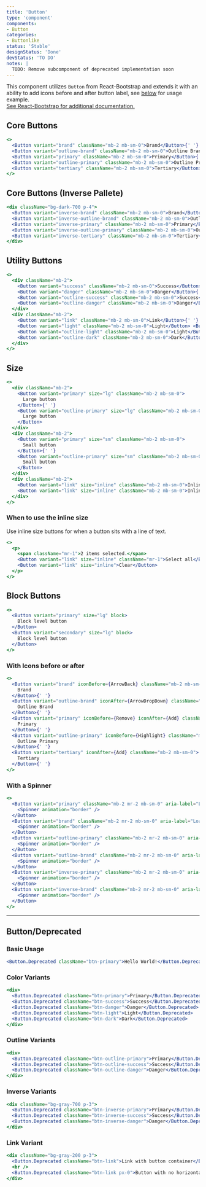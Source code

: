 ```yaml
---
title: 'Button'
type: 'component'
components:
- Button
categories:
- Buttonlike
status: 'Stable'
designStatus: 'Done'
devStatus: 'TO DO'
notes: |
  TODO: Remove subcomponent of deprecated implementation soon
---
```


This component utilizes `Button` from React-Bootstrap and extends it with an ability to add icons before and after button label, see [below](#with-icons-before-or-after) for usage example.<br/> <a href="https://react-bootstrap.github.io/components/buttons/" target="_blank" rel="noopener noreferrer"> See React-Bootstrap for additional documentation. </a>

## Core Buttons
```jsx live
<>
  <Button variant="brand" className="mb-2 mb-sm-0">Brand</Button>{' '}
  <Button variant="outline-brand" className="mb-2 mb-sm-0">Outline Brand</Button>{' '}
  <Button variant="primary" className="mb-2 mb-sm-0">Primary</Button>{' '}
  <Button variant="outline-primary" className="mb-2 mb-sm-0">Outline Primary</Button>{' '}
  <Button variant="tertiary" className="mb-2 mb-sm-0">Tertiary</Button>{' '}
</>
```
## Core Buttons (Inverse Pallete)
```jsx live
<div className="bg-dark-700 p-4">
  <Button variant="inverse-brand" className="mb-2 mb-sm-0">Brand</Button>{' '}
  <Button variant="inverse-outline-brand" className="mb-2 mb-sm-0">Outline Brand</Button>{' '}
  <Button variant="inverse-primary" className="mb-2 mb-sm-0">Primary</Button>{' '}
  <Button variant="inverse-outline-primary" className="mb-2 mb-sm-0">Outline Primary</Button>{' '}
  <Button variant="inverse-tertiary" className="mb-2 mb-sm-0">Tertiary</Button>{' '}
</div>
```

## Utility Buttons
```jsx live
<>
  <div className="mb-2">
    <Button variant="success" className="mb-2 mb-sm-0">Success</Button>{' '}
    <Button variant="danger" className="mb-2 mb-sm-0">Danger</Button>{' '}
    <Button variant="outline-success" className="mb-2 mb-sm-0">Success</Button>{' '}
    <Button variant="outline-danger" className="mb-2 mb-sm-0">Danger</Button>{' '}
  </div>
  <div className="mb-2">
    <Button variant="link" className="mb-2 mb-sm-0">Link</Button>{' '}
    <Button variant="light" className="mb-2 mb-sm-0">Light</Button> <Button variant="dark">Dark</Button>{' '}
    <Button variant="outline-light" className="mb-2 mb-sm-0">Light</Button>{' '}
    <Button variant="outline-dark" className="mb-2 mb-sm-0">Dark</Button>
  </div>
</>
```

## Size

```jsx live
<>
  <div className="mb-2">
    <Button variant="primary" size="lg" className="mb-2 mb-sm-0">
      Large button
    </Button>{' '}
    <Button variant="outline-primary" size="lg" className="mb-2 mb-sm-0">
      Large button
    </Button>
  </div>
  <div className="mb-2">
    <Button variant="primary" size="sm" className="mb-2 mb-sm-0">
      Small button
    </Button>{' '}
    <Button variant="outline-primary" size="sm" className="mb-2 mb-sm-0">
      Small button
    </Button>
  </div>
  <div className="mb-2">
    <Button variant="link" size="inline" className="mb-2 mb-sm-0">Inline button</Button>
    <Button variant="link" size="inline" className="mb-2 mb-sm-0">Inline button</Button>
  </div>
</>
```

### When to use the inline size

Use inline size buttons for when a button sits with a line of text.

```jsx live
<>
  <p>
    <span className="mr-1">2 items selected.</span>
    <Button variant="link" size="inline" className="mr-1">Select all</Button>
    <Button variant="link" size="inline">Clear</Button>
  </p>
</>
```

## Block Buttons

```jsx live
<>
  <Button variant="primary" size="lg" block>
    Block level button
  </Button>
  <Button variant="secondary" size="lg" block>
    Block level button
  </Button>
</>
```

### With Icons before or after
```jsx live
<>
  <Button variant="brand" iconBefore={ArrowBack} className="mb-2 mb-sm-0">
    Brand
  </Button>{' '}
  <Button variant="outline-brand" iconAfter={ArrowDropDown} className="mb-2 mb-sm-0">
    Outline Brand
  </Button>{' '}
  <Button variant="primary" iconBefore={Remove} iconAfter={Add} className="mb-2 mb-sm-0">
    Primary
  </Button>{' '}
  <Button variant="outline-primary" iconBefore={Highlight} className="mb-2 mb-sm-0">
    Outline Primary
  </Button>{' '}
  <Button variant="tertiary" iconAfter={Add} className="mb-2 mb-sm-0">
    Tertiary
  </Button>{' '}
</>
```

### With a Spinner
```jsx live
<>
  <Button variant="primary" className="mb-2 mr-2 mb-sm-0" aria-label="Loading some stuff">
    <Spinner animation="border" />
  </Button>
  <Button variant="brand" className="mb-2 mr-2 mb-sm-0" aria-label="Loading some stuff">
    <Spinner animation="border" />
  </Button>
  <Button variant="outline-primary" className="mb-2 mr-2 mb-sm-0" aria-label="Loading some stuff">
    <Spinner animation="border" />
  </Button>
  <Button variant="outline-brand" className="mb-2 mr-2 mb-sm-0" aria-label="Loading some stuff">
    <Spinner animation="border" />
  </Button>
  <Button variant="inverse-primary" className="mb-2 mr-2 mb-sm-0" aria-label="Loading some stuff">
    <Spinner animation="border" />
  </Button>
  <Button variant="inverse-brand" className="mb-2 mr-2 mb-sm-0" aria-label="Loading some stuff">
    <Spinner animation="border" />
  </Button>
</>
```

***

## Button/Deprecated

### Basic Usage

```jsx live
<Button.Deprecated className="btn-primary">Hello World!</Button.Deprecated>
```

### Color Variants

```jsx live
<div>
  <Button.Deprecated className="btn-primary">Primary</Button.Deprecated>
  <Button.Deprecated className="btn-success">Success</Button.Deprecated>
  <Button.Deprecated className="btn-danger">Danger</Button.Deprecated>
  <Button.Deprecated className="btn-light">Light</Button.Deprecated>
  <Button.Deprecated className="btn-dark">Dark</Button.Deprecated>
</div>
```

### Outline Variants

```jsx live
<div>
  <Button.Deprecated className="btn-outline-primary">Primary</Button.Deprecated>
  <Button.Deprecated className="btn-outline-success">Success</Button.Deprecated>
  <Button.Deprecated className="btn-outline-danger">Danger</Button.Deprecated>
</div>
```

### Inverse Variants

```jsx live
<div className="bg-gray-700 p-3">
  <Button.Deprecated className="btn-inverse-primary">Primary</Button.Deprecated>
  <Button.Deprecated className="btn-inverse-success">Success</Button.Deprecated>
  <Button.Deprecated className="btn-inverse-danger">Danger</Button.Deprecated>
</div>
```

### Link Variant

```jsx live
<div className="bg-gray-200 p-3">
  <Button.Deprecated className="btn-link">Link with button container</Button.Deprecated>
  <br />
  <Button.Deprecated className="btn-link px-0">Button with no horizontal padding</Button.Deprecated>
</div>
```
